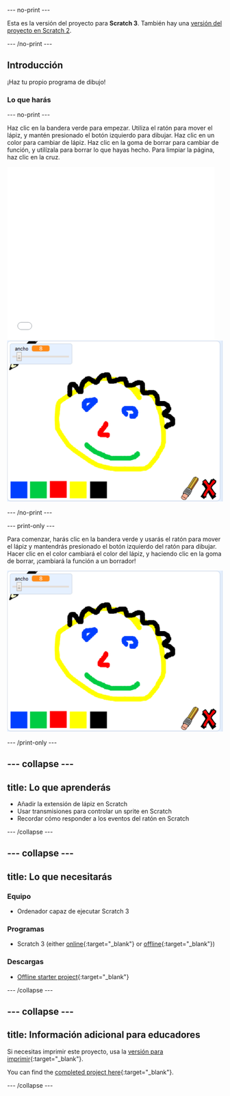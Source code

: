 \--- no-print \---

Esta es la versión del proyecto para **Scratch 3**. También hay una [versión del proyecto en Scratch 2](https://projects.raspberrypi.org/en/projects/paint-box-scratch2).

\--- /no-print \---

## Introducción

¡Haz tu propio programa de dibujo!

### Lo que harás

\--- no-print \---

Haz clic en la bandera verde para empezar. Utiliza el ratón para mover el lápiz, y mantén presionado el botón izquierdo para dibujar. Haz clic en un color para cambiar de lápiz. Haz clic en la goma de borrar para cambiar de función, y utilízala para borrar lo que hayas hecho. Para limpiar la página, haz clic en la cruz.

<div class="scratch-preview">
  <iframe allowtransparency="true" width="485" height="402" src="//scratch.mit.edu/projects/embed/267243161/?autostart=false" frameborder="0" scrolling="no"></iframe>
  <img src="images/showcase.png">
</div>

\--- /no-print \---

\--- print-only \---

Para comenzar, harás clic en la bandera verde y usarás el ratón para mover el lápiz y mantendrás presionado el botón izquierdo del ratón para dibujar. Hacer clic en el color cambiará el color del lápiz, y haciendo clic en la goma de borrar, ¡cambiará la función a un borrador!

![exposición](images/showcase.png)

\--- /print-only \---

## \--- collapse \---

## title: Lo que aprenderás

+ Añadir la extensión de lápiz en Scratch
+ Usar transmisiones para controlar un sprite en Scratch
+ Recordar cómo responder a los eventos del ratón en Scratch

\--- /collapse \---

## \--- collapse \---

## title: Lo que necesitarás

### Equipo

+ Ordenador capaz de ejecutar Scratch 3

### Programas

+ Scratch 3 (either [online](https://rpf.io/scratchon){:target="_blank"} or [offline](https://rpf.io/scratchoff){:target="_blank"})

### Descargas

+ [Offline starter project](https://rpf.io/p/en/paint-box-go){:target="_blank"}

\--- /collapse \---

## \--- collapse \---

## title: Información adicional para educadores

Si necesitas imprimir este proyecto, usa la [versión para imprimir](https://projects.raspberrypi.org/en/projects/paint-box/print){:target="_blank"}.

You can find the [completed project here](https://rpf.io/p/en/paint-box-get){:target="_blank"}.

\--- /collapse \---